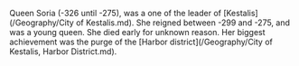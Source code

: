 Queen Soria (-326 until -275), was a one of the leader of [Kestalis](/Geography/City of Kestalis.md).
She reigned between -299 and -275, and was a young queen. She died early for unknown reason.
Her biggest achievement was the purge of the [Harbor district](/Geography/City of Kestalis, Harbor District.md).
